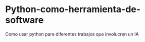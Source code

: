 # Python-como-herramienta-de-software
Como usar python para diferentes trabajos que involucren un IA
